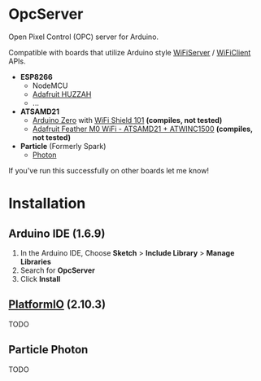 # OpcServer

Open Pixel Control (OPC) server for Arduino.

Compatible with boards that utilize Arduino style [WiFiServer](https://www.arduino.cc/en/Reference/WiFiServer) / [WiFiClient](https://www.arduino.cc/en/Reference/WiFiClient) APIs.

- **ESP8266**
  - NodeMCU
  - [Adafruit HUZZAH](https://www.adafruit.com/products/2471)
  - ...
- **ATSAMD21**
  - [Arduino Zero](https://www.arduino.cc/en/Main/ArduinoBoardZero) with [WiFi Shield 101](https://www.arduino.cc/en/Main/ArduinoWiFiShield101) **(compiles, not tested)**
  - [Adafruit Feather M0 WiFi - ATSAMD21 + ATWINC1500](https://www.adafruit.com/product/3010) **(compiles, not tested)**
- **Particle** (Formerly Spark)
  - [Photon](https://store.particle.io/)

If you've run this successfully on other boards let me know!

# Installation

## Arduino IDE (1.6.9)
1. In the Arduino IDE, Choose **Sketch** > **Include Library** > **Manage Libraries**
2. Search for **OpcServer**
3. Click **Install**

## [PlatformIO](http://platformio.org/) (2.10.3)
TODO

## Particle Photon
TODO
